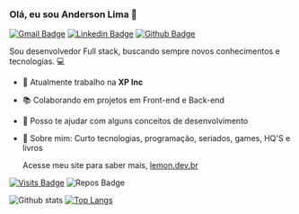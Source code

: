 ### Olá, eu sou Anderson Lima 👋

[![Gmail Badge](https://img.shields.io/badge/-Gmail-c14438?style=flat-square&logo=Gmail&logoColor=white&link=mailto:andersonlimahw@gmail.com)](mailto:andersonlimahw@gmail.com)
[![Linkedin Badge](https://img.shields.io/badge/-LinkedIn-blue?style=flat-square&logo=Linkedin&logoColor=white&link=https://https://www.linkedin.com/in/anderson-lima-4b572651/)](https://www.linkedin.com/in/anderson-lima-4b572651/)
[![Github Badge](https://img.shields.io/badge/-Github-000?style=flat-square&logo=Github&logoColor=white&link=https://github.com/Andersonlimahw)](https://github.com/Andersonlimahw)

Sou desenvolvedor Full stack, buscando sempre novos conhecimentos e tecnologias. :computer:

- 🔭  Atualmente trabalho na **XP Inc**
- 📚  Colaborando em projetos em Front-end e Back-end
- 🤝  Posso te ajudar com alguns conceitos de desenvolvimento
- 💬  Sobre mim: Curto tecnologias, programação, seriados, games, HQ'S e livros

  Acesse meu site para saber mais, [lemon.dev.br](https://lemon.dev.br)

[![Visits Badge](https://badges.pufler.dev/visits/Andersonlimahw/Andersonlimahw?style=for-the-badge)](https://github.com/Andersonlimahw/)
![Repos Badge](https://badges.pufler.dev/repos/Andersonlimahw?style=for-the-badge)

![Github stats](https://github-readme-stats.vercel.app/api?username=Andersonlimahw&show_icons=true&theme=gotham)
[![Top Langs](https://github-readme-stats.vercel.app/api/top-langs/?username=Andersonlimahw&layout=compact&theme=gotham)](https://github.com/Andersonlimahw/github-readme-stats)
